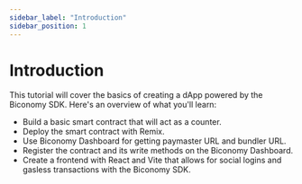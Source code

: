 ```yaml
---
sidebar_label: "Introduction"
sidebar_position: 1
---
```


# Introduction

This tutorial will cover the basics of creating a dApp powered by the Biconomy
SDK. Here's an overview of what you'll learn:

- Build a basic smart contract that will act as a counter.
- Deploy the smart contract with Remix.
- Use Biconomy Dashboard for getting paymaster URL and bundler URL.
- Register the contract and its write methods on the Biconomy Dashboard.
- Create a frontend with React and Vite that allows for social logins and
  gasless transactions with the Biconomy SDK.

